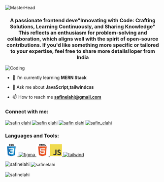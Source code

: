 ![MasterHead](https://github.com/Anmol-Baranwal/Cool-GIFs-For-GitHub/assets/74038190/c288471c-be67-4fbb-af44-1c63ee9ed280)
<h3 align="center">A passionate frontend deve"Innovating with Code: Crafting Solutions, Learning Continuously, and Sharing Knowledge" This reflects an enthusiasm for problem-solving and collaboration, which aligns well with the spirit of open-source contributions. If you'd like something more specific or tailored to your expertise, feel free to share more details!loper from India</h3>
<img aline = "right" alt="Coding" width ="400" src= "https://user-images.githubusercontent.com/74038190/212749171-b84692a8-2b04-4e3b-93ca-ac14705da224.gif">

- 🌱 I’m currently learning **MERN Stack**

- 💬 Ask me about **JavaScript,tailwindcss**

- 📫 How to reach me **safinelahi@gmail.com**

<h3 align="left">Connect with me:</h3>
<p align="left">
<a href="https://dev.to/safin elahi" target="blank"><img align="center" src="https://raw.githubusercontent.com/rahuldkjain/github-profile-readme-generator/master/src/images/icons/Social/devto.svg" alt="safin elahi" height="30" width="40" /></a>
<a href="https://linkedin.com/in/safin elahi" target="blank"><img align="center" src="https://raw.githubusercontent.com/rahuldkjain/github-profile-readme-generator/master/src/images/icons/Social/linked-in-alt.svg" alt="safin elahi" height="30" width="40" /></a>
<a href="https://stackoverflow.com/users/safin elahi" target="blank"><img align="center" src="https://raw.githubusercontent.com/rahuldkjain/github-profile-readme-generator/master/src/images/icons/Social/stack-overflow.svg" alt="safin elahi" height="30" width="40" /></a>
<a href="https://instagram.com/safin_elahi" target="blank"><img align="center" src="https://raw.githubusercontent.com/rahuldkjain/github-profile-readme-generator/master/src/images/icons/Social/instagram.svg" alt="safin_elahi" height="30" width="40" /></a>
</p>

<h3 align="left">Languages and Tools:</h3>
<p align="left"> <a href="https://www.w3schools.com/css/" target="_blank" rel="noreferrer"> <img src="https://raw.githubusercontent.com/devicons/devicon/master/icons/css3/css3-original-wordmark.svg" alt="css3" width="40" height="40"/> </a> <a href="https://www.figma.com/" target="_blank" rel="noreferrer"> <img src="https://www.vectorlogo.zone/logos/figma/figma-icon.svg" alt="figma" width="40" height="40"/> </a> <a href="https://www.w3.org/html/" target="_blank" rel="noreferrer"> <img src="https://raw.githubusercontent.com/devicons/devicon/master/icons/html5/html5-original-wordmark.svg" alt="html5" width="40" height="40"/> </a> <a href="https://developer.mozilla.org/en-US/docs/Web/JavaScript" target="_blank" rel="noreferrer"> <img src="https://raw.githubusercontent.com/devicons/devicon/master/icons/javascript/javascript-original.svg" alt="javascript" width="40" height="40"/> </a> <a href="https://tailwindcss.com/" target="_blank" rel="noreferrer"> <img src="https://www.vectorlogo.zone/logos/tailwindcss/tailwindcss-icon.svg" alt="tailwind" width="40" height="40"/> </a> </p>

<p><img align="left" src="https://github-readme-stats.vercel.app/api/top-langs?username=safinelahi&show_icons=true&locale=en&layout=compact" alt="safinelahi" /></p>

<p>&nbsp;<img align="center" src="https://github-readme-stats.vercel.app/api?username=safinelahi&show_icons=true&locale=en" alt="safinelahi" /></p>

<p><img align="center" src="https://github-readme-streak-stats.herokuapp.com/?user=safinelahi&" alt="safinelahi" /></p>




